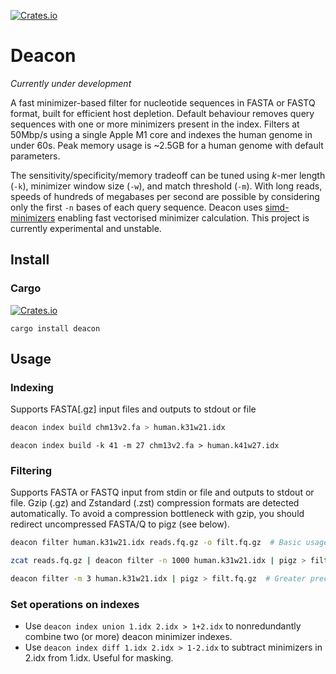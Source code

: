 [![Crates.io](https://img.shields.io/crates/v/deacon.svg)](https://crates.io/crates/deacon)

# Deacon

*Currently under development*

A fast minimizer-based filter for nucleotide sequences in FASTA or FASTQ format, built for efficient host depletion. Default behaviour removes query sequences with one or more minimizers present in the index. Filters at 50Mbp/s using a single Apple M1 core and indexes the human genome in under 60s. Peak memory usage is ~2.5GB for a human genome with default parameters.

The sensitivity/specificity/memory tradeoff can be tuned using *k*-mer length (`-k`), minimizer window size (`-w`), and match threshold (`-m`). With long reads, speeds of hundreds of megabases per second are possible by considering only the first `-n` bases of each query sequence. Deacon uses [simd-minimizers](https://github.com/rust-seq/simd-minimizers) enabling fast vectorised minimizer calculation. This project is currently experimental and unstable.



## Install

### Cargo
[![Crates.io](https://img.shields.io/crates/v/deacon.svg)](https://crates.io/crates/deacon)


```
cargo install deacon
```



## Usage

### Indexing

Supports FASTA[.gz] input files and outputs to stdout or file

```bash
deacon index build chm13v2.fa > human.k31w21.idx
```

```
deacon index build -k 41 -m 27 chm13v2.fa > human.k41w27.idx
```



### Filtering

Supports FASTA or FASTQ input from stdin or file and outputs to stdout or file. Gzip (.gz) and Zstandard (.zst) compression formats are detected automatically. To avoid a compression bottleneck with gzip, you should redirect uncompressed FASTA/Q to pigz (see below).

``` bash
deacon filter human.k31w21.idx reads.fq.gz -o filt.fq.gz  # Basic usage
```

```bash
zcat reads.fq.gz | deacon filter -n 1000 human.k31w21.idx | pigz > filt.fq.gz  # Fast
```

```bash
deacon filter -m 3 human.k31w21.idx | pigz > filt.fq.gz  # Greater precision with -m 3
```



### Set operations on indexes

- Use `deacon index union 1.idx 2.idx > 1+2.idx` to nonredundantly combine two (or more) deacon minimizer indexes.
- Use `deacon index diff 1.idx 2.idx > 1-2.idx` to subtract minimizers in 2.idx from 1.idx. Useful for masking.
